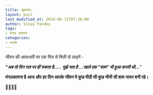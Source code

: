 ```yaml
---
title: सुप्रभात,
layout: post
last_modified_at: 2018-06-12T07:38:00
author: Vinay Pandey
tags:
- मंगल कामना
categories:
- मध्यम
---
```

जीवन की आपाधापी पर एक मित्र से मिली दो लाइनें -

***"अब तो दिन रात पर हीं रुकता है.....***
***मुझे याद है ...पहले एक "शाम" भी हुआ करती थी...***"

**मंगलकामना है**
**आज और हर दिन आपके जीवन मे कुछ मीठी सी कुछ भीनी सी शाम जरूर बनी रहे।** 

🙏🌷🌷🙏


